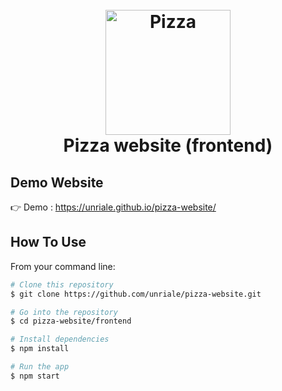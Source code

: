 <h1 align="center">
  <br>
  <a href="http://www.amitmerchant.com/electron-markdownify"><img src="https://cdn-icons-png.flaticon.com/512/3132/3132693.png" alt="Pizza" width="200"></a>
  <br>
  Pizza website (frontend)
  <br>
</h1>

## Demo Website

👉 Demo : https://unriale.github.io/pizza-website/

## How To Use

From your command line:

```bash
# Clone this repository
$ git clone https://github.com/unriale/pizza-website.git

# Go into the repository
$ cd pizza-website/frontend

# Install dependencies
$ npm install

# Run the app
$ npm start
```


